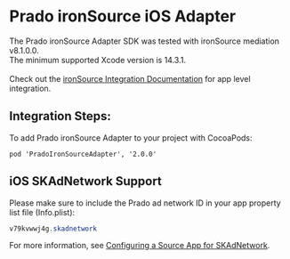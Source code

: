 # Prado ironSource iOS Adapter

The Prado ironSource Adapter SDK was tested with ironSource mediation v8.1.0.0.<BR> 
The minimum supported Xcode version is 14.3.1.<BR><BR>
Check out the [ironSource Integration Documentation](https://developers.is.com/ironsource-mobile/ios/ios-sdk/) for app level integration.

## Integration Steps:

To add Prado ironSource Adapter to your project with CocoaPods:
```
pod 'PradoIronSourceAdapter', '2.0.0'
```

## iOS SKAdNetwork Support

Please make sure to include the Prado ad network ID in your app property list file (Info.plist):

```java
v79kvwwj4g.skadnetwork	
```
For more information, see [Configuring a Source App for SKAdNetwork](https://developer.apple.com/documentation/storekit/skadnetwork/configuring_a_source_app).
